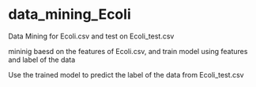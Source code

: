 # data_mining_Ecoli

Data Mining for Ecoli.csv and test on Ecoli_test.csv

mininig baesd on the features of Ecoli.csv, and train model using features and label of the data

Use the trained model to predict the label of the data from Ecoli_test.csv
